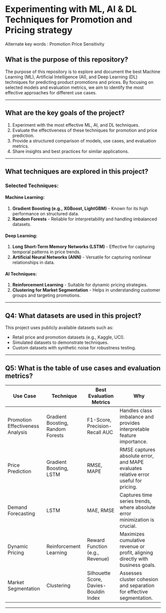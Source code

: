 # Experimenting with ML, AI & DL Techniques for Promotion and Pricing strategy


Alternate key words : Promotion Price Sensitivity

## What is the purpose of this repository?

The purpose of this repository is to explore and document the best Machine Learning (ML), Artificial Intelligence (AI), and Deep Learning (DL) techniques for predicting product promotions and prices. By focusing on selected models and evaluation metrics, we aim to identify the most effective approaches for different use cases.

---

## What are the key goals of the project?

1. Experiment with the most effective ML, AI, and DL techniques.
2. Evaluate the effectiveness of these techniques for promotion and price prediction.
3. Provide a structured comparison of models, use cases, and evaluation metrics.
4. Share insights and best practices for similar applications.

---

## What techniques are explored in this project?

### Selected Techniques:

#### Machine Learning:
1. **Gradient Boosting (e.g., XGBoost, LightGBM)** - Known for its high performance on structured data.
2. **Random Forests** - Reliable for interpretability and handling imbalanced datasets.

#### Deep Learning:
1. **Long Short-Term Memory Networks (LSTM)** - Effective for capturing temporal patterns in price trends.
2. **Artificial Neural Networks (ANN)** - Versatile for capturing nonlinear relationships in data.

#### AI Techniques:
1. **Reinforcement Learning** - Suitable for dynamic pricing strategies.
2. **Clustering for Market Segmentation** - Helps in understanding customer groups and targeting promotions.

---

## Q4: What datasets are used in this project?

This project uses publicly available datasets such as:
- Retail price and promotion datasets (e.g., Kaggle, UCI).
- Simulated datasets to demonstrate techniques.
- Custom datasets with synthetic noise for robustness testing.

---

## Q5: What is the table of use cases and evaluation metrics?

| **Use Case**                     | **Technique**                   | **Best Evaluation Metrics**        | **Why**                                                                                      |
|----------------------------------|---------------------------------|------------------------------------|---------------------------------------------------------------------------------------------|
| Promotion Effectiveness Analysis | Gradient Boosting, Random Forests | F1-Score, Precision-Recall AUC    | Handles class imbalance and provides interpretable feature importance.                     |
| Price Prediction                 | Gradient Boosting, LSTM         | RMSE, MAPE                         | RMSE captures absolute error, and MAPE evaluates relative error useful for pricing.         |
| Demand Forecasting               | LSTM                            | MAE, RMSE                          | Captures time series trends, where absolute error minimization is crucial.                  |
| Dynamic Pricing                  | Reinforcement Learning          | Reward Function (e.g., Revenue)    | Maximizes cumulative revenue or profit, aligning directly with business goals.              |
| Market Segmentation              | Clustering                     | Silhouette Score, Davies-Bouldin Index | Assesses cluster cohesion and separation for effective segmentation.                       |

---
